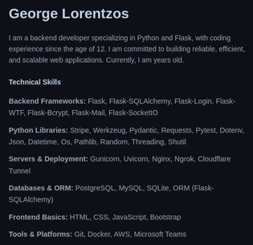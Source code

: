 
<!DOCTYPE html>
<html lang="en">
   <head>
      <meta charset="UTF-8" />
      <meta name="viewport" content="width=device-width, initial-scale=1" />
      <title>George Lorentzos - Portfolio</title>
      <link rel="icon" href="images/website_icon.svg">
      <meta name="author" content="George Lorentzos">
      <style>
         :root {
         --blue: #4daafc;
         --foreground: #9ba3b4;
         --background: #0D1117;
         --header-foreground: #c3d0e5;
         --codebox: #181f29;
         }
         @import url('https://fonts.googleapis.com/css2?family=Montserrat:wght@400;600&display=swap');
         html, body {
         height: 100%;
         min-height: 100vh;
         margin: 0;
         background: var(--background);
         color: var(--foreground);
         display: grid;
         place-items: center;
         font-family: 'Montserrat', sans-serif;
         line-height: 1.6;
         box-sizing: border-box;
         }
         html::-webkit-scrollbar {
         display: none;
         }
         body {
         padding: 0 15px;
         }
         .container {
         max-width: 600px;
         width: 100%;
         padding: 0 15px;
         border-radius: 8px;
         text-align: left;
         }
         h1 {
         margin-bottom: 0.5em;
         color: var(--header-foreground);
         font-weight: 600;
         }
         .section-title {
         font-weight: 600;
         margin-top: 1.5em;
         margin-bottom: 0.4em;
         color: var(--header-foreground);
         }
         p {
         margin-top: 0.4em;
         margin-bottom: 0.8em;
         }
         a {
         color: var(--blue);
         text-decoration: none;
         }
         .skills {
         font-size: 0.9rem;
         margin: 1rem 0;
         }
      </style>
   </head>
   <body>
      <div class="container">
         <h1>George Lorentzos</h1>
         <p>
            I am a backend developer specializing in Python and Flask, with coding experience since the age of 12. 
            I am committed to building reliable, efficient, and scalable web applications. Currently, I am 
            <span id="age"></span> years old.
         </p>
         <div class="section-title">Technical Skills</div>
         <div class="skills">
            <p><strong>Backend Frameworks:</strong> Flask, Flask-SQLAlchemy, Flask-Login, Flask-WTF, Flask-Bcrypt, Flask-Mail, Flask-SocketIO</p>
            <p><strong>Python Libraries:</strong> Stripe, Werkzeug, Pydantic, Requests, Pytest, Dotenv, Json, Datetime, Os, Pathlib, Random, Threading, Shutil</p>
            <p><strong>Servers & Deployment:</strong> Gunicorn, Uvicorn, Nginx, Ngrok, Cloudflare Tunnel</p>
            <p><strong>Databases & ORM:</strong> PostgreSQL, MySQL, SQLite, ORM (Flask-SQLAlchemy)</p>
            <p><strong>Frontend Basics:</strong> HTML, CSS, JavaScript, Bootstrap</p>
            <p><strong>Tools & Platforms:</strong> Git, Docker, AWS, Microsoft Teams</p>
         </div>
         <span>
   </body>
</html>
